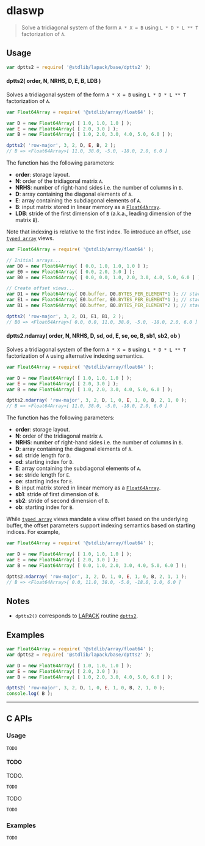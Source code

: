 <!--

@license Apache-2.0

Copyright (c) 2024 The Stdlib Authors.

Licensed under the Apache License, Version 2.0 (the "License");
you may not use this file except in compliance with the License.
You may obtain a copy of the License at

   http://www.apache.org/licenses/LICENSE-2.0

Unless required by applicable law or agreed to in writing, software
distributed under the License is distributed on an "AS IS" BASIS,
WITHOUT WARRANTIES OR CONDITIONS OF ANY KIND, either express or implied.
See the License for the specific language governing permissions and
limitations under the License.

-->

# dlaswp

> Solve a tridiagonal system of the form `A * X = B` using `L * D * L ** T` factorization of `A`.

<section class = "usage">

## Usage

```javascript
var dptts2 = require( '@stdlib/lapack/base/dptts2' );
```

#### dptts2( order, N, NRHS, D, E, B, LDB )

Solves a tridiagonal system of the form `A * X = B` using `L * D * L ** T` factorization of `A`.

```javascript
var Float64Array = require( '@stdlib/array/float64' );

var D = new Float64Array( [ 1.0, 1.0, 1.0 ] );
var E = new Float64Array( [ 2.0, 3.0 ] );
var B = new Float64Array( [ 1.0, 2.0, 3.0, 4.0, 5.0, 6.0 ] );

dptts2( 'row-major', 3, 2, D, E, B, 2 );
// B => <Float64Array>[ 11.0, 38.0, -5.0, -18.0, 2.0, 6.0 ]
```

The function has the following parameters:

-   **order**: storage layout.
-   **N**: order of the tridiagonal matrix `A`.
-   **NRHS**: number of right-hand sides i.e. the number of columns in `B`.
-   **D**: array containing the diagonal elements of `A`.
-   **E**: array containing the subdiagonal elements of `A`.
-   **B**: input matrix stored in linear memory as a [`Float64Array`][mdn-float64array].
-   **LDB**: stride of the first dimension of `B` (a.k.a., leading dimension of the matrix `B`).

Note that indexing is relative to the first index. To introduce an offset, use [`typed array`][mdn-typed-array] views.

<!-- eslint-disable stdlib/capitalized-comments -->

```javascript
var Float64Array = require( '@stdlib/array/float64' );

// Initial arrays...
var D0 = new Float64Array( [ 0.0, 1.0, 1.0, 1.0 ] );
var E0 = new Float64Array( [ 0.0, 2.0, 3.0 ] );
var B0 = new Float64Array( [ 0.0, 0.0, 1.0, 2.0, 3.0, 4.0, 5.0, 6.0 ] );

// Create offset views...
var D1 = new Float64Array( D0.buffer, D0.BYTES_PER_ELEMENT*1 ); // start at 1st element
var E1 = new Float64Array( E0.buffer, E0.BYTES_PER_ELEMENT*1 ); // start at 1st element
var B1 = new Float64Array( B0.buffer, B0.BYTES_PER_ELEMENT*2 ); // start at 2nd element

dptts2( 'row-major', 3, 2, D1, E1, B1, 2 );
// B0 => <Float64Array>[ 0.0, 0.0, 11.0, 38.0, -5.0, -18.0, 2.0, 6.0 ]
```

#### dptts2.ndarray( order, N, NRHS, D, sd, od, E, se, oe, B, sb1, sb2, ob )

Solves a tridiagonal system of the form `A * X = B` using `L * D * L ** T` factorization of `A` using alternative indexing semantics.

```javascript
var Float64Array = require( '@stdlib/array/float64' );

var D = new Float64Array( [ 1.0, 1.0, 1.0 ] );
var E = new Float64Array( [ 2.0, 3.0 ] );
var B = new Float64Array( [ 1.0, 2.0, 3.0, 4.0, 5.0, 6.0 ] );

dptts2.ndarray( 'row-major', 3, 2, D, 1, 0, E, 1, 0, B, 2, 1, 0 );
// B => <Float64Array>[ 11.0, 38.0, -5.0, -18.0, 2.0, 6.0 ]
```

The function has the following parameters:

-   **order**: storage layout.
-   **N**: order of the tridiagonal matrix `A`.
-   **NRHS**: number of right-hand sides i.e. the number of columns in `B`.
-   **D**: array containing the diagonal elements of `A`.
-   **sd**: stride length for `D`.
-   **od**: starting index for `D`.
-   **E**: array containing the subdiagonal elements of `A`.
-   **se**: stride length for `E`.
-   **oe**: starting index for `E`.
-   **B**: input matrix stored in linear memory as a [`Float64Array`][mdn-float64array].
-   **sb1**: stride of first dimension of `B`.
-   **sb2**: stride of second dimension of `B`.
-   **ob**: starting index for `B`.

While [`typed array`][mdn-typed-array] views mandate a view offset based on the underlying buffer, the offset parameters support indexing semantics based on starting indices. For example,

<!-- eslint-disable max-len -->

```javascript
var Float64Array = require( '@stdlib/array/float64' );

var D = new Float64Array( [ 1.0, 1.0, 1.0 ] );
var E = new Float64Array( [ 2.0, 3.0 ] );
var B = new Float64Array( [ 0.0, 1.0, 2.0, 3.0, 4.0, 5.0, 6.0 ] );

dptts2.ndarray( 'row-major', 3, 2, D, 1, 0, E, 1, 0, B, 2, 1, 1 );
// B => <Float64Array>[ 0.0, 11.0, 38.0, -5.0, -18.0, 2.0, 6.0 ]
```

</section>

<!-- /.usage -->

<section class="notes">

## Notes

-   `dptts2()` corresponds to [LAPACK][LAPACK] routine [`dptts2`][dptts2].

</section>

<!-- /.notes -->

<section class="examples">

## Examples

<!-- eslint no-undef: "error" -->

```javascript
var Float64Array = require( '@stdlib/array/float64' );
var dptts2 = require( '@stdlib/lapack/base/dptts2' );

var D = new Float64Array( [ 1.0, 1.0, 1.0 ] );
var E = new Float64Array( [ 2.0, 3.0 ] );
var B = new Float64Array( [ 1.0, 2.0, 3.0, 4.0, 5.0, 6.0 ] );

dptts2( 'row-major', 3, 2, D, 1, 0, E, 1, 0, B, 2, 1, 0 );
console.log( B );
```

</section>

<!-- /.examples -->

<!-- C interface documentation. -->

* * *

<section class="c">

## C APIs

<!-- Section to include introductory text. Make sure to keep an empty line after the intro `section` element and another before the `/section` close. -->

<section class="intro">

</section>

<!-- /.intro -->

<!-- C usage documentation. -->

<section class="usage">

### Usage

```c
TODO
```

#### TODO

TODO.

```c
TODO
```

TODO

```c
TODO
```

</section>

<!-- /.usage -->

<!-- C API usage notes. Make sure to keep an empty line after the `section` element and another before the `/section` close. -->

<section class="notes">

</section>

<!-- /.notes -->

<!-- C API usage examples. -->

<section class="examples">

### Examples

```c
TODO
```

</section>

<!-- /.examples -->

</section>

<!-- /.c -->

<!-- Section for related `stdlib` packages. Do not manually edit this section, as it is automatically populated. -->

<section class="related">

</section>

<!-- /.related -->

<!-- Section for all links. Make sure to keep an empty line after the `section` element and another before the `/section` close. -->

<section class="links">

[lapack]: https://www.netlib.org/lapack/explore-html/

[dptts2]: https://www.netlib.org/lapack/explore-html/d5/d5d/group__ptts2_ga35fdfa6109e8f9cbfbde271814bf0b27.html#ga35fdfa6109e8f9cbfbde271814bf0b27

[mdn-float64array]: https://developer.mozilla.org/en-US/docs/Web/JavaScript/Reference/Global_Objects/Float64Array

[mdn-typed-array]: https://developer.mozilla.org/en-US/docs/Web/JavaScript/Reference/Global_Objects/TypedArray

</section>

<!-- /.links -->
